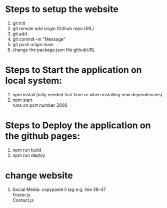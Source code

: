 
# Steps to setup the website
1. git init<br />
2. git remote add origin (Github repo URL)<br />
3. git add .<br />
4. git commit -m "Message"<br />
5. git push origin main<br />
6. change the package.json file githubURL

# Steps to Start the application on local system: <br />
1. npm install (only needed first time or when installing new dependencies)<br />
2. npm start <br />
runs on port number 3000

# Steps to Deploy the application on the github pages:<br />
1. npm run build<br />
2. npm run deploy<br />


# change website <br />
1. Social Media: copypaste li tag e.g. line 38-47 <br />
   Footer.js <br />
   Contact.js <br />

